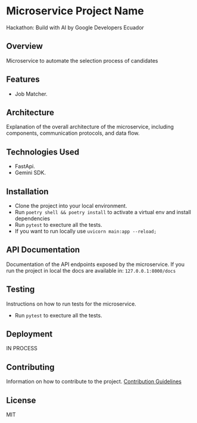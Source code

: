 # Microservice Project Name
Hackathon: Build with AI by Google Developers Ecuador

## Overview
Microservice to automate the selection process of candidates

## Features
- Job Matcher.

## Architecture
Explanation of the overall architecture of the microservice, including components, communication protocols, and data flow.

## Technologies Used
- FastApi.
- Gemini SDK.

## Installation
- Clone the project into your local environment.
- Run `poetry shell && poetry install` to activate a virtual env and install dependencies
- Run  `pytest` to execture all the tests.
- If you want to run locally use `uvicorn main:app --reload;`

## API Documentation
Documentation of the API endpoints exposed by the microservice.
If you run the project in local the docs are available in:
`127.0.0.1:8000/docs`

## Testing
Instructions on how to run tests for the microservice.
- Run  `pytest` to execture all the tests.

## Deployment
IN PROCESS

## Contributing
Information on how to contribute to the project.
[Contribution Guidelines](CONTRIBUTING.md)

## License
MIT